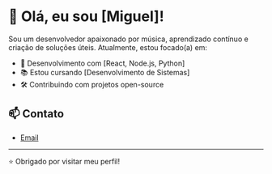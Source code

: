 # 👋 Olá, eu sou [Miguel]!

Sou um desenvolvedor apaixonado por música, aprendizado contínuo e criação de soluções úteis. Atualmente, estou focado(a) em:

- 🚀 Desenvolvimento com [React, Node.js, Python]
- 📚 Estou cursando [Desenvolvimento de Sistemas]
- 🛠️ Contribuindo com projetos open-source

## 📫 Contato
- [Email](miguel.l.macedo@aluno.senai.br)

---

⭐️ Obrigado por visitar meu perfil!
